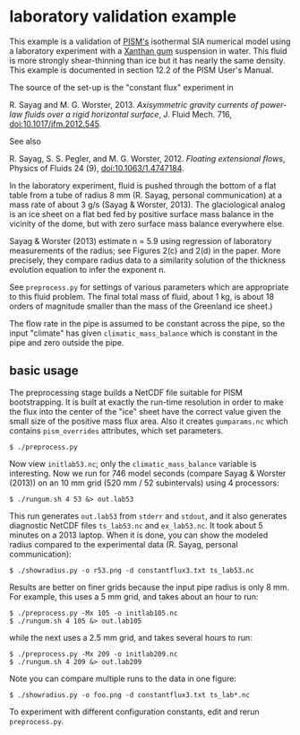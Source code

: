 # laboratory validation example

This example is a validation of [PISM's](http://www.pism-docs.org) isothermal
SIA numerical model using a laboratory experiment with a
[Xanthan gum](http://en.wikipedia.org/wiki/Xanthan_gum) suspension in water.
This fluid is more strongly shear-thinning than ice but it has nearly the same
density.  This example is documented in section 12.2 of the PISM User's Manual.

The source of the set-up is the "constant flux" experiment in

  R. Sayag and M. G. Worster, 2013. *Axisymmetric gravity currents of
  power-law fluids over a rigid horizontal surface*, J. Fluid Mech. 716,
  [doi:10.1017/jfm.2012.545](http://dx.doi.org/10.1017/jfm.2012.545).

See also

  R. Sayag, S. S. Pegler, and M. G. Worster, 2012. *Floating extensional flows*,
  Physics of Fluids 24 (9),
  [doi:10.1063/1.4747184](http://dx.doi.org/10.1063/1.4747184).

In the laboratory experiment, fluid is pushed through the bottom of a flat table
from a tube of radius 8 mm (R. Sayag, personal communication) at a mass rate of
about 3 g/s (Sayag & Worster, 2013).  The glaciological analog is an ice sheet
on a flat bed fed by positive surface mass balance in the vicinity of the dome,
but with zero surface mass balance everywhere else.

Sayag & Worster (2013) estimate n = 5.9 using regression of laboratory
measurements of the radius; see Figures 2(c) and 2(d) in the paper.  More
precisely, they compare radius data to a similarity solution of the thickness
evolution equation to infer the exponent n.

See `preprocess.py` for settings of various parameters which are appropriate to
this fluid problem.  The final total mass of fluid, about 1 kg, is about 18
orders of magnitude smaller than the mass of the Greenland ice sheet.)

The flow rate in the pipe is assumed to be constant across the pipe,
so the input "climate" has given `climatic_mass_balance` which is constant in
the pipe and zero outside the pipe.

## basic usage

The preprocessing stage builds a NetCDF file suitable for PISM bootstrapping.
It is built at exactly the run-time resolution in order to make the flux
into the center of the "ice" sheet have the correct value given the small size
of the positive mass flux area.  Also it creates `gumparams.nc` which contains
`pism_overrides` attributes, which set parameters.

    $ ./preprocess.py

Now view `initlab53.nc`; only the `climatic_mass_balance` variable is
interesting.  Now we run for 746 model seconds (compare Sayag & Worster (2013))
on an 10 mm grid (520 mm / 52 subintervals) using 4 processors:

    $ ./rungum.sh 4 53 &> out.lab53

This run generates `out.lab53` from `stderr` and `stdout`,
and it also generates diagnostic NetCDF files `ts_lab53.nc` and `ex_lab53.nc`.
It took about 5 minutes on a 2013 laptop.  When it is done, you can show the
modeled radius compared to the experimental data (R. Sayag, personal
communication):

    $ ./showradius.py -o r53.png -d constantflux3.txt ts_lab53.nc

Results are better on finer grids because the input pipe radius is only 8 mm.
For example, this uses a 5 mm grid, and takes about an hour to run:

    $ ./preprocess.py -Mx 105 -o initlab105.nc
    $ ./rungum.sh 4 105 &> out.lab105

while the next uses a 2.5 mm grid, and takes several hours to run:

    $ ./preprocess.py -Mx 209 -o initlab209.nc
    $ ./rungum.sh 4 209 &> out.lab209

Note you can compare multiple runs to the data in one figure:

    $ ./showradius.py -o foo.png -d constantflux3.txt ts_lab*.nc

To experiment with different configuration constants, edit and
rerun `preprocess.py`.
